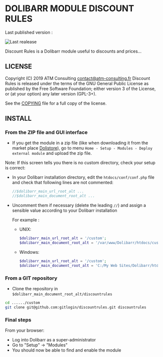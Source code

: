 
# DOLIBARR MODULE DISCOUNT RULES
Last published version : 

![Last realease](https://img.shields.io/github/v/release/ATM-Consulting/dolibarr_module_discountrules)

Discount Rules is a Dolibarr module useful to discounts and prices...

## LICENSE
Copyright (C) 2019 ATM Consulting <contact@atm-consulting.fr>
Discount Rules is released under the terms of the GNU General Public License as published by the Free Software Foundation; either version 3 of the License, or (at your option) any later version (GPL-3+).

See the [COPYING](https://github.com/Dolibarr/dolibarr/blob/develop/COPYING) file for a full copy of the license.

## INSTALL

### From the ZIP file and GUI interface

- If you get the module in a zip file (like when downloading it from the market place [Dolistore](https://www.dolistore.com)), go to
menu ```Home - Setup - Modules - Deploy external module``` and upload the zip file.


Note: If this screen tells you there is no custom directory, check your setup is correct: 

- In your Dolibarr installation directory, edit the ```htdocs/conf/conf.php``` file and check that following lines are not commented:

    ```php
    //$dolibarr_main_url_root_alt ...
    //$dolibarr_main_document_root_alt ...
    ```

- Uncomment them if necessary (delete the leading ```//```) and assign a sensible value according to your Dolibarr installation

    For example :

    - UNIX:
        ```php
        $dolibarr_main_url_root_alt = '/custom';
        $dolibarr_main_document_root_alt = '/var/www/Dolibarr/htdocs/custom';
        ```

    - Windows:
        ```php
        $dolibarr_main_url_root_alt = '/custom';
        $dolibarr_main_document_root_alt = 'C:/My Web Sites/Dolibarr/htdocs/custom';
        ```
        
### From a GIT repository

- Clone the repository in ```$dolibarr_main_document_root_alt/discountrules```

```sh
cd ....../custom
git clone git@github.com:gitlogin/discountrules.git discountrules
```

### <a name="final_steps"></a>Final steps

From your browser:

  - Log into Dolibarr as a super-administrator
  - Go to "Setup" -> "Modules"
  - You should now be able to find and enable the module
